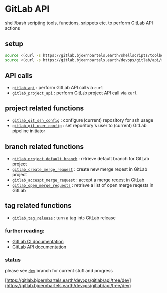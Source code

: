 # GitLab API

shell/bash scripting tools, functions, snippets etc. to perform GitLab API actions



## setup

```bash
source <(curl -s https://gitlab.bjoernbartels.earth/shellscripts/toolbox/raw/dev/setup.sh)
source <(curl -s https://gitlab.bjoernbartels.earth/devops/gitlab/api/raw/dev/setup.sh)
``` 


## API calls

- [`gitlab_api`](./api-url.sh#L57) : perform GitLab API call via `curl`
- [`gitlab_project_api`](./api-url.sh#L78) : perform GitLab project API call via `curl`



## project related functions

- [`gitlab_git_ssh_config`](./projects/git-ssh-config.sh) : configure (current) repository for ssh usage
- [`gitlab_git_user_config`](./projects/git-user-config.sh) : set repository's user to (current) GitLab pipeline initiator



## branch related functions

- [`gitlab_project_default_branch`](./branches/project-default-branch.sh) : retrieve default branch for GitLab project
- [`gitlab_create_merge_request`](./branches/create-merge-request.sh) : create new merge reqest in GitLab project
- [`gitlab_accespt_merge_request`](./branches/accept-merge-request.sh) : accept a merge reqest in GitLab
- [`gitlab_open_merge_requests`](./branches/open-merge-request.sh) : retrieve a list of open merge reqests in GitLab



## tag related functions

- [`gitlab_tag_release`](./tags/tag-release.sh) : turn a tag into GitLab release



### further reading:

- [GitLab CI documentation](https://docs.gitlab.com/ce/ci/)
- [GitLab API documentation](https://docs.gitlab.com/ce/api/)


### status

please see [`dev`](https://gitlab.bjoernbartels.earth/devops/gitlab/api/tree/dev) branch for current stuff and progress

[https://gitlab.bjoernbartels.earth/devops/gitlab/api/tree/dev](https://gitlab.bjoernbartels.earth/devops/gitlab/api/tree/dev)
